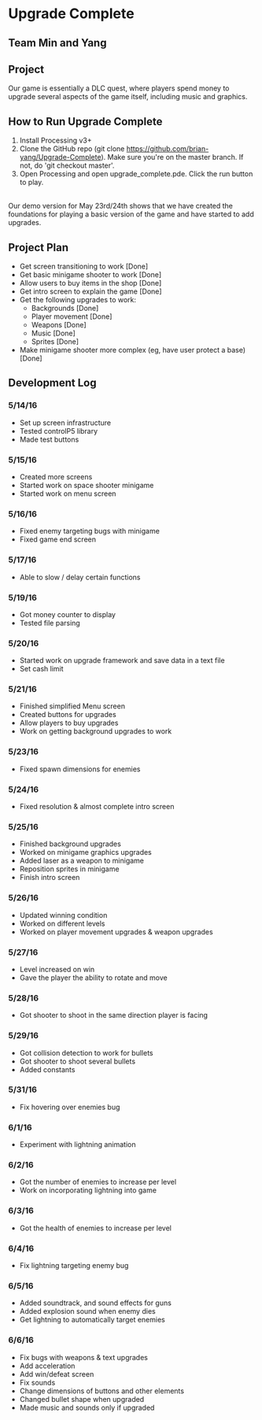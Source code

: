 # Upgrade Complete

## Team Min and Yang

## Project
Our game is essentially a DLC quest, where players
spend money to upgrade several aspects of the
game itself, including music and graphics.

## How to Run Upgrade Complete
1. Install Processing v3+
2. Clone the GitHub repo (git clone https://github.com/brian-yang/Upgrade-Complete). Make sure you're on the master branch. If not, do 'git checkout master'.
3. Open Processing and open upgrade_complete.pde. Click the run button to play.
<br>
Our demo version for May 23rd/24th shows that we have created the foundations for playing a basic version of the game and have started to add upgrades.

## Project Plan
* Get screen transitioning to work [Done]
* Get basic minigame shooter to work [Done]
* Allow users to buy items in the shop [Done]
* Get intro screen to explain the game [Done]
* Get the following upgrades to work:
  * Backgrounds [Done]
  * Player movement [Done]
  * Weapons [Done]
  * Music [Done]
  * Sprites [Done]
* Make minigame shooter more complex (eg, have user protect a base) [Done]

## Development Log
### 5/14/16
* Set up screen infrastructure
* Tested controlP5 library
* Made test buttons

### 5/15/16
* Created more screens
* Started work on space shooter minigame
* Started work on menu screen

### 5/16/16
* Fixed enemy targeting bugs with minigame
* Fixed game end screen

### 5/17/16
* Able to slow / delay certain functions

### 5/19/16
* Got money counter to display
* Tested file parsing

### 5/20/16
* Started work on upgrade framework and save data in a text file
* Set cash limit

### 5/21/16
* Finished simplified Menu screen
* Created buttons for upgrades
* Allow players to buy upgrades
* Work on getting background upgrades to work

### 5/23/16
* Fixed spawn dimensions for enemies

### 5/24/16
* Fixed resolution & almost complete intro screen

### 5/25/16
* Finished background upgrades
* Worked on minigame graphics upgrades
* Added laser as a weapon to minigame
* Reposition sprites in minigame
* Finish intro screen

### 5/26/16
* Updated winning condition
* Worked on different levels
* Worked on player movement upgrades & weapon upgrades

### 5/27/16
* Level increased on win
* Gave the player the ability to rotate and move

### 5/28/16
* Got shooter to shoot in the same direction player is facing

### 5/29/16
* Got collision detection to work for bullets
* Got shooter to shoot several bullets
* Added constants

### 5/31/16
* Fix hovering over enemies bug

### 6/1/16
* Experiment with lightning animation

### 6/2/16
* Got the number of enemies to increase per level
* Work on incorporating lightning into game

### 6/3/16
* Got the health of enemies to increase per level

### 6/4/16
* Fix lightning targeting enemy bug

### 6/5/16
* Added soundtrack, and sound effects for guns
* Added explosion sound when enemy dies
* Get lightning to automatically target enemies

### 6/6/16
* Fix bugs with weapons & text upgrades
* Add acceleration
* Add win/defeat screen
* Fix sounds
* Change dimensions of buttons and other elements
* Changed bullet shape when upgraded
* Made music and sounds only if upgraded
